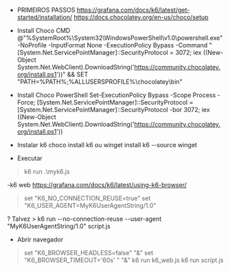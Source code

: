 - PRIMEIROS PASSOS
https://grafana.com/docs/k6/latest/get-started/installation/
https://docs.chocolatey.org/en-us/choco/setup 


- Install Choco CMD
@"%SystemRoot%\System32\WindowsPowerShell\v1.0\powershell.exe" -NoProfile -InputFormat None -ExecutionPolicy Bypass -Command "[System.Net.ServicePointManager]::SecurityProtocol = 3072; iex ((New-Object System.Net.WebClient).DownloadString('https://community.chocolatey.org/install.ps1'))" && SET "PATH=%PATH%;%ALLUSERSPROFILE%\chocolatey\bin"

- Install Choco PowerShell
Set-ExecutionPolicy Bypass -Scope Process -Force; [System.Net.ServicePointManager]::SecurityProtocol = [System.Net.ServicePointManager]::SecurityProtocol -bor 3072; iex ((New-Object System.Net.WebClient).DownloadString('https://community.chocolatey.org/install.ps1'))

- Instalar k6
choco install k6
ou
winget install k6 --source winget


- Executar
> k6 run .\myk6.js


-k6 web
https://grafana.com/docs/k6/latest/using-k6-browser/

> set "K6_NO_CONNECTION_REUSE=true"
> set "K6_USER_AGENT=MyK6UserAgentString/1.0" 

? Talvez > k6 run --no-connection-reuse --user-agent "MyK6UserAgentString/1.0" script.js

- Abrir navegador
> set "K6_BROWSER_HEADLESS=false" "&" set "K6_BROWSER_TIMEOUT='60s' " "&" k6 run k6_web.js
> k6 run script.js